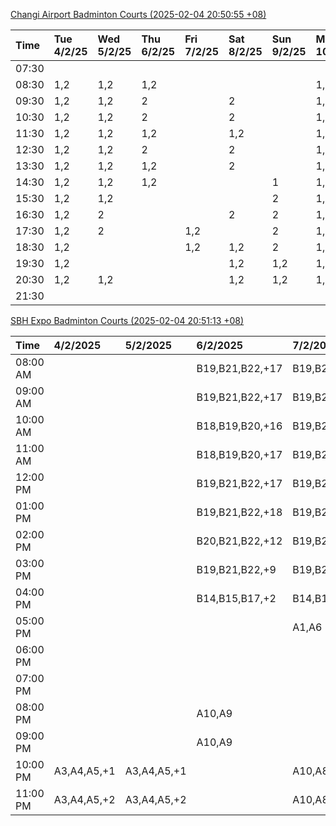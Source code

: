 [Changi Airport Badminton Courts (2025-02-04 20:50:55 +08)](https://www.carc.org.sg/FacilityBooking.aspx)

| Time   | Tue 4/2/25   | Wed 5/2/25   | Thu 6/2/25   | Fri 7/2/25   | Sat 8/2/25   | Sun 9/2/25   | Mon 10/2/25   |
|:-------|:-------------|:-------------|:-------------|:-------------|:-------------|:-------------|:--------------|
| 07:30  |              |              |              |              |              |              |               |
| 08:30  | 1,2          | 1,2          | 1,2          |              |              |              | 1,2           |
| 09:30  | 1,2          | 1,2          | 2            |              | 2            |              | 1,2           |
| 10:30  | 1,2          | 1,2          | 2            |              | 2            |              | 1,2           |
| 11:30  | 1,2          | 1,2          | 1,2          |              | 1,2          |              | 1,2           |
| 12:30  | 1,2          | 1,2          | 2            |              | 2            |              | 1,2           |
| 13:30  | 1,2          | 1,2          | 1,2          |              | 2            |              | 1,2           |
| 14:30  | 1,2          | 1,2          | 1,2          |              |              | 1            | 1,2           |
| 15:30  | 1,2          | 1,2          |              |              |              | 2            | 1,2           |
| 16:30  | 1,2          | 2            |              |              | 2            | 2            | 1,2           |
| 17:30  | 1,2          | 2            |              | 1,2          |              | 2            | 1,2           |
| 18:30  | 1,2          |              |              | 1,2          | 1,2          | 2            | 1,2           |
| 19:30  | 1,2          |              |              |              | 1,2          | 1,2          | 1,2           |
| 20:30  | 1,2          | 1,2          |              |              | 1,2          | 1,2          | 1,2           |
| 21:30  |              |              |              |              |              |              |               |

[SBH Expo Badminton Courts (2025-02-04 20:51:13 +08)](https://singaporebadmintonhall.getomnify.com/widgets/O3MRKGBH359GA55KHMG1RD)

| Time     | 4/2/2025    | 5/2/2025    | 6/2/2025        | 7/2/2025        | 8/2/2025        | 9/2/2025        | 10/2/2025       |
|:---------|:------------|:------------|:----------------|:----------------|:----------------|:----------------|:----------------|
| 08:00 AM |             |             | B19,B21,B22,+17 | B19,B21,B22,+19 | B19,B21,B22,+14 | A7              | B19,B21,B22,+8  |
| 09:00 AM |             |             | B19,B21,B22,+17 | B19,B21,B22,+18 | B19,B21,B22,+15 |                 |                 |
| 10:00 AM |             |             | B18,B19,B20,+16 | B19,B21,B22,+16 | B17,B18,B19,+14 | A5              |                 |
| 11:00 AM |             |             | B18,B19,B20,+17 | B19,B21,B22,+16 | B16,B17,B18,+13 |                 |                 |
| 12:00 PM |             |             | B19,B21,B22,+17 | B19,B21,B22,+18 | B20,B21,B22,+18 | A3,A4,A6        |                 |
| 01:00 PM |             |             | B19,B21,B22,+18 | B19,B21,B22,+19 | B19,B20,B21,+18 |                 | A7,A8,B22,+5    |
| 02:00 PM |             |             | B20,B21,B22,+12 | B19,B21,B22,+16 | A10,A9,B21,+6   | B17             |                 |
| 03:00 PM |             |             | B19,B21,B22,+9  | B19,B21,B22,+12 | B18,B20,B21,+5  |                 |                 |
| 04:00 PM |             |             | B14,B15,B17,+2  | B14,B15,B22,+5  |                 |                 |                 |
| 05:00 PM |             |             |                 | A1,A6           | A1,A2           |                 |                 |
| 06:00 PM |             |             |                 |                 |                 |                 |                 |
| 07:00 PM |             |             |                 |                 |                 | B22             | A7,B15,B16,+3   |
| 08:00 PM |             |             | A10,A9          |                 |                 | A8              | B20,B21,B22,+15 |
| 09:00 PM |             |             | A10,A9          |                 | B21             | B11,B13,B15,+2  | B20,B21,B22,+17 |
| 10:00 PM | A3,A4,A5,+1 | A3,A4,A5,+1 |                 | A10,A8,A9,+7    | B18,B19,B20,+15 | B20,B21,B22,+18 | A10,A8,A9,+7    |
| 11:00 PM | A3,A4,A5,+2 | A3,A4,A5,+2 |                 | A10,A8,A9,+7    | B19,B20,B22,+16 | B20,B21,B22,+19 | A10,A8,A9,+7    |
